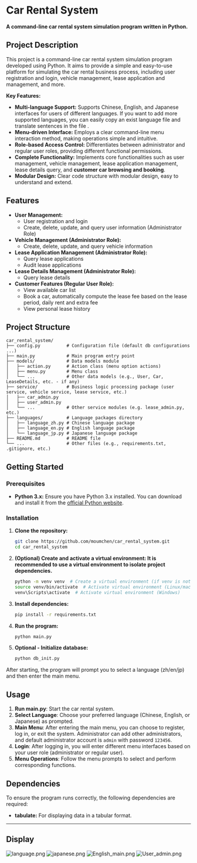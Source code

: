 # Car Rental System

**A command-line car rental system simulation program written in Python.**

## Project Description

This project is a command-line car rental system simulation program developed using Python. It aims to provide a simple and easy-to-use platform for simulating the car rental business process, including user registration and login, vehicle management, lease application and management, and more.

**Key Features:**

* **Multi-language Support:** Supports Chinese, English, and Japanese interfaces for users of different languages. If you want to add more supported languages, you can easily copy an exist language file and translate sentences in the file . 
* **Menu-driven Interface:** Employs a clear command-line menu interaction method, making operations simple and intuitive.
* **Role-based Access Control:** Differentiates between administrator and regular user roles, providing different functional permissions.
* **Complete Functionality:** Implements core functionalities such as user management, vehicle management, lease application management, lease details query, and **customer car browsing and booking**.
* **Modular Design:** Clear code structure with modular design, easy to understand and extend.

## Features

* **User Management:**
    * User registration and login
    * Create, delete, update, and query user information  (Administrator Role)
* **Vehicle Management (Administrator Role):**
    * Create, delete, update, and query vehicle information
* **Lease Application Management (Administrator Role):**
    * Query lease applications
    * Audit lease applications
* **Lease Details Management (Administrator Role):**
    * Query lease details
* **Customer Features (Regular User Role):**
    * View available car list
    * Book a car, automatically compute the lease fee based on the lease period, daily rent and extra fee
    * View personal lease history 

## Project Structure

    car_rental_system/
    ├── config.py          # Configuration file (default db configurations ...)
    ├── main.py            # Main program entry point
    ├── models/            # Data models module
    │   ├── action.py      # Action class (menu option actions)
    │   ├── menu.py        # Menu class
    │   └── ...            # Other data models (e.g., User, Car, LeaseDetails, etc. - if any)
    ├── service/           # Business logic processing package (user service, vehicle service, lease service, etc.)
    │   ├── car_admin.py
    │   ├── user_admin.py
    │   └── ...            # Other service modules (e.g. lease_admin.py, etc.)
    ├── languages/         # Language packages directory
    │   ├── language_zh.py # Chinese language package
    │   ├── language_en.py # English language package
    │   └── language_jp.py # Japanese language package
    ├── README.md          # README file
    └── ...                # Other files (e.g., requirements.txt, .gitignore, etc.)



## Getting Started

### Prerequisites

* **Python 3.x:** Ensure you have Python 3.x installed. You can download and install it from the [official Python website](https://www.python.org/).

### Installation

1. **Clone the repository:**
   ```bash
   git clone https://github.com/moumchen/car_rental_system.git
   cd car_rental_system
2. **(Optional) Create and activate a virtual environment: It is recommended to use a virtual environment to isolate project dependencies.**
    ```bash
    python -m venv venv  # Create a virtual environment (if venv is not installed, install it first: pip install virtualenv)
    source venv/bin/activate  # Activate virtual environment (Linux/macOS)
    venv\Scripts\activate  # Activate virtual environment (Windows)
3. **Install dependencies:**
    ```bash
    pip install -r requirements.txt
4. **Run the program:**
    ```bash
    python main.py
5. **Optional - Initialize database:**
    ```bash
    python db_init.py
   
After starting, the program will prompt you to select a language (zh/en/jp) and then enter the main menu.

## Usage
1. **Run main.py**: Start the car rental system.
2. **Select Language**: Choose your preferred language (Chinese, English, or Japanese) as prompted.
3. **Main Menu**: After entering the main menu, you can choose to register, log in, or exit the system. Administrator can add other administrators, and default administrator account is `admin` with password `123456`.
4. **Login**: After logging in, you will enter different menu interfaces based on your user role (administrator or regular user).
5. **Menu Operations**: Follow the menu prompts to select and perform corresponding functions.

## Dependencies
To ensure the program runs correctly, the following dependencies are required:
* **tabulate:** For displaying data in a tabular format.
* **

## Display
![language.png](readme/language.png)
![japanese.png](readme/japanese.png)
![English_main.png](readme/English_main.png)
![User_admin.png](readme/User_admin.png)